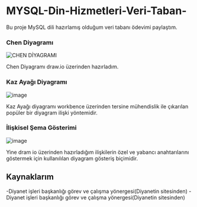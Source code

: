 # MYSQL-Din-Hizmetleri-Veri-Taban-
Bu proje MySQL dili hazırlamış olduğum veri tabanı ödevimi paylaştım.


### Chen Diyagramı
![CHEN DİYAGRAMI](https://github.com/Huseyincanik/MYSQL-Din-Hizmetleri-Veri-Taban-/assets/92374664/28738185-6c2d-48d2-91b2-10d3a2d8212b)


Chen Diyagramı draw.io üzerinden hazırladım.

### Kaz Ayağı Diyagramı

![image](https://github.com/Huseyincanik/MYSQL-Din-Hizmetleri-Veri-Taban-/assets/92374664/782fb0d4-645e-496d-81c2-0f507e552380)


Kaz Ayağı diyagramı workbence üzerinden tersine mühendislik ile çıkarılan popüler bir diyagram ilişki yöntemidir.


### İlişkisel Şema Gösterimi

![image](https://github.com/Huseyincanik/MYSQL-Din-Hizmetleri-Veri-Taban-/assets/92374664/a692b7a1-357d-4d15-b3e0-cfeb654469e8)

Yine dram io üzerinden hazırladığım ilişkilerin özel ve yabancı anahtarılarını göstermek için kullanılılan diyagram gösteriş biçimidir.

## Kaynaklarım
-Diyanet işleri başkanlığı görev ve çalışma yönergesi(Diyanetin sitesinden)
-Diyanet işleri başkanlığı görev ve çalışma yönergesi(Diyanetin sitesinden)
